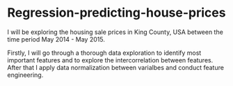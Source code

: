 # Regression-predicting-house-prices
I will be exploring the housing sale prices in King County, USA between the time period May 2014 - May 2015.

Firstly, I will go through a thorough data exploration to identify most important features and to explore the intercorrelation between features. After that I apply data normalization between varialbes and conduct feature engineering.
